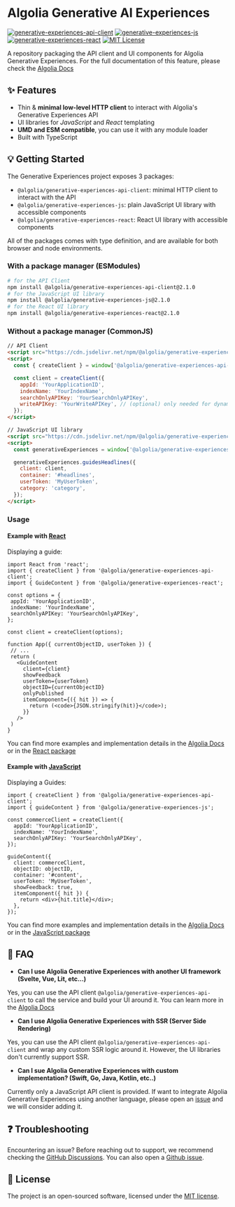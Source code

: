 # Algolia Generative AI Experiences

[![generative-experiences-api-client](https://img.shields.io/npm/v/@algolia/generative-experiences-api-client.svg?label=generative-experiences-api-client)](https://www.npmjs.com/package/@algolia/generative-experiences-api-client) [![generative-experiences-js](https://img.shields.io/npm/v/@algolia/generative-experiences-js.svg?label=generative-experiences-js)](https://www.npmjs.com/package/@algolia/generative-experiences-js) [![generative-experiences-react](https://img.shields.io/npm/v/@algolia/generative-experiences-react.svg?label=generative-experiences-react)](https://www.npmjs.com/package/@algolia/generative-experiences-react) [![MIT License](https://img.shields.io/badge/License-MIT-green.svg)](LICENSE)

A repository packaging the API client and UI components for Algolia Generative Experiences. For the full documentation of this feature, please check the [Algolia Docs](https://www.algolia.com/doc/guides/algolia-ai/shopping-guides/)

## ✨ Features

- Thin & **minimal low-level HTTP client** to interact with Algolia's Generative Experiences API
- UI libraries for _JavaScript_ and _React_ templating
- **UMD and ESM compatible**, you can use it with any module loader
- Built with TypeScript

## 💡 Getting Started

The Generative Experiences project exposes 3 packages:

- `@algolia/generative-experiences-api-client`: minimal HTTP client to interact with the API
- `@algolia/generative-experiences-js`: plain JavaScript UI library with accessible components
- `@algolia/generative-experiences-react`: React UI library with accessible components

All of the packages comes with type definition, and are available for both browser and node environments.

### With a package manager (ESModules)

```bash
# for the API Client
npm install @algolia/generative-experiences-api-client@2.1.0
# for the JavaScript UI library
npm install @algolia/generative-experiences-js@2.1.0
# for the React UI library
npm install @algolia/generative-experiences-react@2.1.0
```

### Without a package manager (CommonJS)

```html
// API Client
<script src="https://cdn.jsdelivr.net/npm/@algolia/generative-experiences-api-client@2.1.0/dist/index.umd.js"></script>
<script>
  const { createClient } = window['@algolia/generative-experiences-api-client'];

  const client = createClient({
    appId: 'YourApplicationID',
    indexName: 'YourIndexName',
    searchOnlyAPIKey: 'YourSearchOnlyAPIKey',
    writeAPIKey: 'YourWriteAPIKey', // (optional) only needed for dynamic generation
  });
</script>

// JavaScript UI library
<script src="https://cdn.jsdelivr.net/npm/@algolia/generative-experiences-js@2.1.0/dist/index.umd.js"></script>
<script>
  const generativeExperiences = window['@algolia/generative-experiences-js'];

  generativeExperiences.guidesHeadlines({
    client: client,
    container: '#headlines',
    userToken: 'MyUserToken',
    category: 'category',
  });
</script>
```

### Usage

#### Example with [React](/packages/generative-experiences-react)

Displaying a guide:

```JSX
import React from 'react';
import { createClient } from '@algolia/generative-experiences-api-client';
import { GuideContent } from '@algolia/generative-experiences-react';

const options = {
 appId: 'YourApplicationID',
 indexName: 'YourIndexName',
 searchOnlyAPIKey: 'YourSearchOnlyAPIKey',
};

const client = createClient(options);

function App({ currentObjectID, userToken }) {
 // ...
 return (
   <GuideContent
     client={client}
     showFeedback
     userToken={userToken}
     objectID={currentObjectID}
     onlyPublished
     itemComponent={({ hit }) => {
       return (<code>{JSON.stringify(hit)}</code>);
     }}
   />
 )
}
```

You can find more examples and implementation details in the [Algolia Docs](https://www.algolia.com/doc/guides/algolia-ai/shopping-guides/guides/using-shopping-guides/) or in the [React package](/packages/generative-experiences-react/README.md)

#### Example with [JavaScript](/packages/generative-experiences-js)

Displaying a Guides:

```JSX
import { createClient } from '@algolia/generative-experiences-api-client';
import { guideContent } from '@algolia/generative-experiences-js';

const commerceClient = createClient({
  appId: 'YourApplicationID',
  indexName: 'YourIndexName',
  searchOnlyAPIKey: 'YourSearchOnlyAPIKey',
});

guideContent({
  client: commerceClient,
  objectID: objectID,
  container: '#content',
  userToken: 'MyUserToken',
  showFeedback: true,
  itemComponent({ hit }) {
    return <div>{hit.title}</div>;
  },
});
```

You can find more examples and implementation details in the [Algolia Docs](https://www.algolia.com/doc/guides/algolia-ai/shopping-guides/guides/using-shopping-guides/) or in the [JavaScript package](/packages/generative-experiences-js/README.md)

## 🙋 FAQ

- **Can I use Algolia Generative Experiences with another UI framework (Svelte, Vue, Lit, etc...)**

Yes, you can use the API client `@algolia/generative-experiences-api-client` to call the service and build your UI around it. You can learn more in the [Algolia Docs](https://www.algolia.com/doc/guides/algolia-ai/shopping-guides/ui-library/alternatives/)

- **Can I use Algolia Generative Experiences with SSR (Server Side Rendering)**

Yes, you can use the API client `@algolia/generative-experiences-api-client` and wrap any custom SSR logic around it. However, the UI libraries don't currently support SSR.

- **Can I sue Algolia Generative Experiences with custom implementation? (Swift, Go, Java, Kotlin, etc..)**

Currently only a JavaScript API client is provided. If want to integrate Algolia Generative Experiences using another language, please open an [issue](https://github.com/algolia/generative-experiences/issues/new) and we will consider adding it.

## ❓ Troubleshooting

Encountering an issue? Before reaching out to support, we recommend checking the [GitHub Discussions](https://github.com/algolia/generative-experiences/discussions). You can also open a [Github issue](https://github.com/algolia/generative-experiences/issues/new?assignees=&labels=&projects=&template=Bug_report.md).

## 📄 License

The project is an open-sourced software, licensed under the [MIT license](LICENSE).

